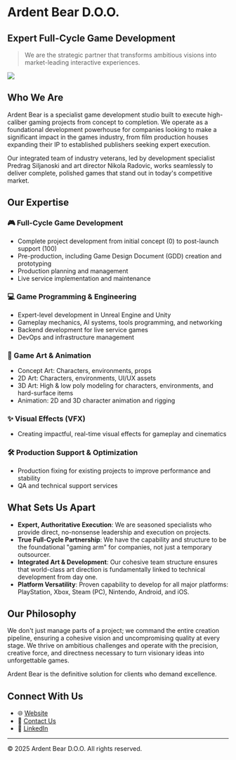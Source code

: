﻿# Ardent Bear D.O.O.
## Expert Full-Cycle Game Development

> We are the strategic partner that transforms ambitious visions into market-leading interactive experiences.

<img src="https://media1.tenor.com/m/sB_mZBQE7rMAAAAd/the-revenant-leonardo-di-caprio.giff"/>

## Who We Are

Ardent Bear is a specialist game development studio built to execute high-caliber gaming projects from concept to completion. We operate as a foundational development powerhouse for companies looking to make a significant impact in the games industry, from film production houses expanding their IP to established publishers seeking expert execution.

Our integrated team of industry veterans, led by development specialist Predrag Siljanoski and art director Nikola Radovic, works seamlessly to deliver complete, polished games that stand out in today's competitive market.

## Our Expertise

### 🎮 Full-Cycle Game Development
- Complete project development from initial concept (0) to post-launch support (100)
- Pre-production, including Game Design Document (GDD) creation and prototyping
- Production planning and management
- Live service implementation and maintenance

### 💻 Game Programming & Engineering
- Expert-level development in Unreal Engine and Unity
- Gameplay mechanics, AI systems, tools programming, and networking
- Backend development for live service games
- DevOps and infrastructure management

### 🎨 Game Art & Animation
- Concept Art: Characters, environments, props
- 2D Art: Characters, environments, UI/UX assets
- 3D Art: High & low poly modeling for characters, environments, and hard-surface items
- Animation: 2D and 3D character animation and rigging

### ✨ Visual Effects (VFX)
- Creating impactful, real-time visual effects for gameplay and cinematics

### 🛠️ Production Support & Optimization
- Production fixing for existing projects to improve performance and stability
- QA and technical support services

## What Sets Us Apart

- **Expert, Authoritative Execution**: We are seasoned specialists who provide direct, no-nonsense leadership and execution on projects.
- **True Full-Cycle Partnership**: We have the capability and structure to be the foundational "gaming arm" for companies, not just a temporary outsourcer.
- **Integrated Art & Development**: Our cohesive team structure ensures that world-class art direction is fundamentally linked to technical development from day one.
- **Platform Versatility**: Proven capability to develop for all major platforms: PlayStation, Xbox, Steam (PC), Nintendo, Android, and iOS.

## Our Philosophy

We don't just manage parts of a project; we command the entire creation pipeline, ensuring a cohesive vision and uncompromising quality at every stage. We thrive on ambitious challenges and operate with the precision, creative force, and directness necessary to turn visionary ideas into unforgettable games.

Ardent Bear is the definitive solution for clients who demand excellence.

## Connect With Us

- 🌐 [Website](https://ardentbear.com)
- 📧 [Contact Us](mailto:info@ardentbear.com)
- 🔗 [LinkedIn](https://linkedin.com/company/ardentbear)

---

© 2025 Ardent Bear D.O.O. All rights reserved.
